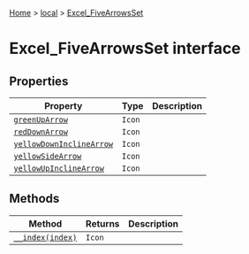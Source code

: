 [Home](./index) &gt; [local](local.md) &gt; [Excel\_FiveArrowsSet](local.excel_fivearrowsset.md)

# Excel\_FiveArrowsSet interface

## Properties

|  Property | Type | Description |
|  --- | --- | --- |
|  [`greenUpArrow`](local.excel_fivearrowsset.greenuparrow.md) | `Icon` |  |
|  [`redDownArrow`](local.excel_fivearrowsset.reddownarrow.md) | `Icon` |  |
|  [`yellowDownInclineArrow`](local.excel_fivearrowsset.yellowdowninclinearrow.md) | `Icon` |  |
|  [`yellowSideArrow`](local.excel_fivearrowsset.yellowsidearrow.md) | `Icon` |  |
|  [`yellowUpInclineArrow`](local.excel_fivearrowsset.yellowupinclinearrow.md) | `Icon` |  |

## Methods

|  Method | Returns | Description |
|  --- | --- | --- |
|  [`__index(index)`](local.excel_fivearrowsset.__index.md) | `Icon` |  |

